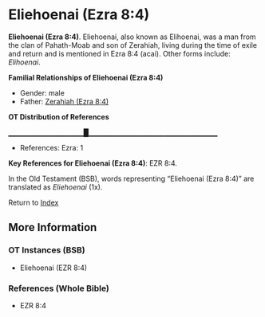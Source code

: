 # Eliehoenai (Ezra 8:4)
**Eliehoenai (Ezra 8:4)**. 
Eliehoenai, also known as Elihoenai, was a man from the clan of Pahath-Moab and son of Zerahiah, living during the time of exile and return and is mentioned in Ezra 8:4 (acai). 
Other forms include: 
*Elihoenai*. 




**Familial Relationships of Eliehoenai (Ezra 8:4)**


* Gender: male
* Father: [Zerahiah (Ezra 8:4)](Zerahiah.2.md)


**OT Distribution of References**

▁▁▁▁▁▁▁▁▁▁▁▁▁▁█▁▁▁▁▁▁▁▁▁▁▁▁▁▁▁▁▁▁▁▁▁▁▁▁
* References: Ezra: 1



**Key References for Eliehoenai (Ezra 8:4)**: 
EZR 8:4. 


In the Old Testament (BSB), words representing “Eliehoenai (Ezra 8:4)” are translated as 
*Eliehoenai* (1x). 




Return to [Index](00-Index.md)

## More Information

### OT Instances (BSB)

* Eliehoenai (EZR 8:4)



### References (Whole Bible)

* EZR 8:4




